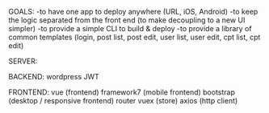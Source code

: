 GOALS:
-to have one app to deploy anywhere (URL, iOS, Android)
-to keep the logic separated from the front end (to make decoupling to a new UI simpler)
-to provide a simple CLI to build & deploy
-to provide a library of common templates (login, post list, post edit, user list, user edit, cpt list, cpt edit)


SERVER:


BACKEND:
wordpress
JWT


FRONTEND:
vue (frontend)
framework7 (mobile frontend)
bootstrap (desktop / responsive frontend)
router
vuex (store)
axios (http client)

